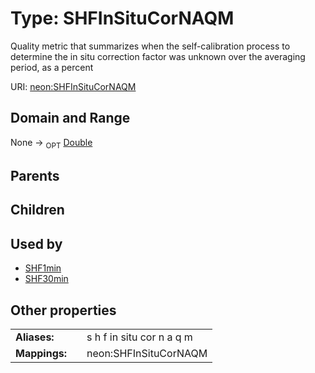 
# Type: SHFInSituCorNAQM


Quality metric that summarizes when  the self-calibration process to determine the in situ correction factor was unknown over the averaging period, as a percent

URI: [neon:SHFInSituCorNAQM](https://data.neonscience.org/SHFInSituCorNAQM)


## Domain and Range

None ->  <sub>OPT</sub> [Double](types/Double.md)

## Parents


## Children


## Used by

 * [SHF1min](SHF1min.md)
 * [SHF30min](SHF30min.md)

## Other properties

|  |  |  |
| --- | --- | --- |
| **Aliases:** | | s h f in situ cor n a q m |
| **Mappings:** | | neon:SHFInSituCorNAQM |

